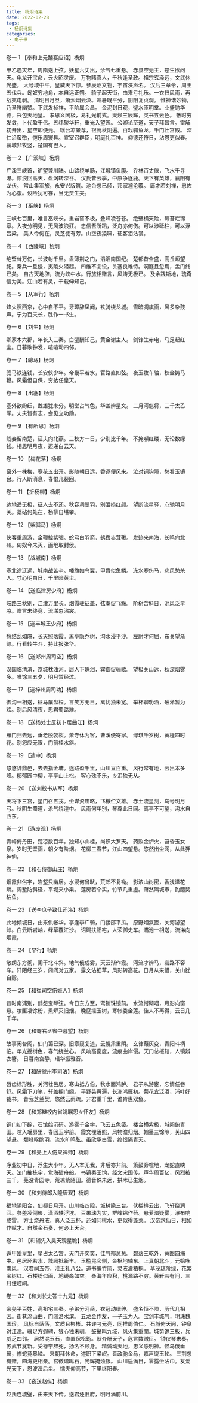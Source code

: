 ```yaml
---
title: 杨炯诗集
date: 2022-02-28
tags:
 - 杨炯诗集
categories:
 - 电子书
---
```




 卷一 1 【奉和上元酺宴应诏】杨炯 

甲乙遇灾年，周隋送上弦。妖星六丈出，沴气七重悬。
赤县空无主，苍生欲问天。龟龙开宝命，云火昭灵庆。
万物睹真人，千秋逢圣政。祖宗玄泽远，文武休光盛。
大号域中平，皇威天下惊。参辰昭文物，宇宙浃声名。
汉后三章令，周王五伐兵。匈奴穷地角，本自远正朔。
骄子起天街，由来亏礼乐。一衣扫风雨，再战夷屯剥。
清明日月旦，萧索烟云涣。寒暑既平分，阴阳复贞观。
惟神谐妙物，乃圣符幽赞。下武发祯祥，平阶属会昌。
金泥封日观，璧水匝明堂。业盛勋华德，兴包天地皇。
孝思义罔极，易礼光前式。天焕三辰辉，灵书五云色。
敬时穷发敛，卜代盈千亿。五纬聚华轩，重光入望园。
公卿论至道，天子拜昌言。雷解初开出，星空即便元。
瑶台凉景荐，银阙秋阴遍。百戏骋鱼龙，千门壮宫殿。
深仁洽蛮徼，恺乐周寰县。宣室召群臣，明庭礼百神。
仰德还符日，沾恩更似春。襄城非牧竖，楚国有巴人。



   卷一 2 【广溪峡】杨炯 

广溪三峡首，旷望兼川陆。山路绕羊肠，江城镇鱼腹。
乔林百丈偃，飞水千寻瀑。惊浪回高天，盘涡转深谷。
汉氏昔云季，中原争逐鹿。天下有英雄，襄阳有龙伏。
常山集军旅，永安兴版筑。池台忽已倾，邦家遽沦覆。
庸才若刘禅，忠佐为心腹。设险犹可存，当无贾生哭。



   卷一 3 【巫峡】杨炯 

三峡七百里，唯言巫峡长。重岩窅不极，叠嶂凌苍苍。
绝壁横天险，莓苔烂锦章。入夜分明见，无风波浪狂。
忠信吾所蹈，泛舟亦何伤。可以涉砥柱，可以浮吕梁。
美人今何在，灵芝徒有芳。山空夜猿啸，征客泪沾裳。


   卷一 4 【西陵峡】杨炯 

绝壁耸万仞，长波射千里。盘薄荆之门，滔滔南国纪。
楚都昔全盛，高丘烜望祀。秦兵一旦侵，夷陵火潜起。
四维不复设，关塞良难恃。洞庭且忽焉，孟门终已矣。
自古天地辟，流为峡中水。行旅相赠言，风涛无极已。
及余践斯地，瑰奇信为美。江山若有灵，千载伸知己。 

   卷一 5 【从军行】杨炯 

烽火照西京，心中自不平。牙璋辞凤阙，铁骑绕龙城。
雪暗凋旗画，风多杂鼓声。宁为百夫长，胜作一书生。



   卷一 6 【刘生】杨炯 

卿家本六郡，年长入三秦。白璧酬知己，黄金谢主人。
剑锋生赤电，马足起红尘。日暮歌钟发，喧喧动四邻。


   卷一 7 【骢马】杨炯 

骢马铁连钱，长安侠少年。帝畿平若水，官路直如弦。
夜玉妆车轴，秋金铸马鞭。风霜但自保，穷达任皇天。



   卷一 8 【出塞】杨炯 

塞外欲纷纭，雌雄犹未分。明堂占气色，华盖辨星文。
二月河魁将，三千太乙军。丈夫皆有志，会见立功勋。 

   卷一 9 【有所思】杨炯 

贱妾留南楚，征夫向北燕。三秋方一日，少别比千年。
不掩嚬红缕，无论数绿钱。相思明月夜，迢递白云天。



   卷一 10 【梅花落】杨炯 

窗外一株梅，寒花五出开。影随朝日远，香逐便风来。
泣对铜钩障，愁看玉镜台。行人断消息，春恨几裴回。


   卷一 11 【折杨柳】杨炯 

边地遥无极，征人去不还。秋容凋翠羽，别泪损红颜。
望断流星驿，心驰明月关。藁砧何处在，杨柳自堪攀。



   卷一 12 【紫骝马】杨炯 

侠客重周游，金鞭控紫骝。蛇弓白羽箭，鹤辔赤茸鞦。
发迹来南海，长鸣向北州。匈奴今未灭，画地取封侯。 

   卷一 13 【战城南】杨炯 

塞北途辽远，城南战苦辛。幡旗如鸟翼，甲胄似鱼鳞。
冻水寒伤马，悲风愁杀人。寸心明白日，千里暗黄尘。



   卷一 14 【送临津房少府】杨炯 

岐路三秋别，江津万里长。烟霞驻征盖，弦奏促飞觞。
阶树含斜日，池风泛早凉。赠言未终竟，流涕忽沾裳。


   卷一 15 【送丰城王少府】杨炯 

愁结乱如麻，长天照落霞。离亭隐乔树，沟水浸平沙。
左尉才何屈，东关望渐赊。行看转牛斗，持此报张华。



   卷一 16 【送郑州周司空】杨炯 

汉国临清渭，京城枕浊河。居人下珠泪，宾御促骊歌。
望极关山远，秋深烟雾多。唯馀三五夕，明月暂经过。 

   卷一 17 【送梓州周司功】杨炯 

御沟一相送，征马屡盘桓。言笑方无日，离忧独未宽。
举杯聊劝酒，破涕暂为欢。别后风清夜，思君蜀路难。



   卷一 18 【送杨处士反初卜居曲江】杨炯 

雁门归去远，垂老脱袈裟。萧寺休为客，曹溪便寄家。
绿琪千岁树，黄槿四时花。别怨应无限，门前桂水斜。


   卷一 19 【途中】杨炯 

悠悠辞鼎邑，去去指金墉。途路盈千里，山川亘百重。
风行常有地，云出本多峰。郁郁园中柳，亭亭山上松。
客心殊不乐，乡泪独无从。 

   卷一 20 【送刘校书从军】杨炯 

天将下三宫，星门召五戎。坐谋资庙略，飞檄伫文雄。
赤土流星剑，乌号明月弓。秋阴生蜀道，杀气绕湟中。
风雨何年别，琴尊此日同。离亭不可望，沟水自西东。


   卷一 21 【游废观】杨炯 

青幛倚丹田，荒凉数百年。独知小山桂，尚识大罗天。
药败金炉火，苔昏玉女泉。岁时无壁画，朝夕有阶烟。
花柳三春节，江山四望悬。悠然出尘网，从此狎神仙。


   卷一 22 【和石侍御山庄】杨炯 

烟霞非俗宇，岩壑只幽居。水浸何曾畎，荒郊不复锄。
影浓山树密，香浅泽花疏。阔堑防斜径，平堤夹小渠。
莲房若个实，竹节几重虚。萧然隔城市，酌醴焚枯鱼。


   卷一 23 【送李庶子致仕还洛】杨炯 

此地倾城日，由来供帐华。亭逢李广骑，门接邵平瓜。
原野烟氛匝，关河游望赊。白云断岩岫，绿草覆江沙。
诏赐扶阳宅，人荣御史车。灞池一相送，流涕向烟霞。


   卷一 24 【早行】杨炯 

敞朗东方彻，阑干北斗斜。地气俄成雾，天云渐作霞。
河流才辨马，岩路不容车。阡陌经三岁，闾阎对五家。
露文沾细草，风影转高花。日月从来惜，关山犹自赊。


   卷一 25 【和崔司空伤姬人】杨炯 

昔时南浦别，鹤怨宝琴弦。今日东方至，鸾销珠镜前。
水流衔砌咽，月影向窗悬。妆匣凄馀粉，熏炉灭旧烟。
晚庭摧玉树，寒帐委金莲。佳人不再得，云日几千年。


   卷一 26 【和骞右丞省中暮望】杨炯 

故事闲台阁，仙门蔼已深。旧章窥复道，云幌肃重阴。
玄律葭灰变，青阳斗柄临。年光摇树色，春气绕兰心。
风响高窗度，流痕曲岸侵。天门总枢辖，人镜辨衣簪。
日暮南宫静，瑶华振雅音。



   卷一 27 【和酬虢州李司法】杨炯 

唇齿标形胜，关河壮邑居。寒山抵方伯，秋水面鸿胪。
君子从游宦，忘情任卷舒。风霜下刀笔，轩盖拥门闾。
平野芸黄遍，长洲鸿雁初。菊花宜泛酒，浦叶好裁书。
昔我芝兰契，悠然云雨疏。非君重千里，谁肯惠双鱼。 

   卷一 28 【和郑雠校内省眺瞩思乡怀友】杨炯 

铜门初下辟，石馆始沉研。游雾千金字，飞云五色笺。
楼台横紫极，城阙俯青田。暄入瑶房里，春回玉宇前。
霞文埋落照，风物澹归烟。翰墨三馀隙，关山四望悬。
颓峰暌酌羽，流水旷鸣弦。虽欣承白雪，终恨隔青天。



   卷一 29 【和旻上人伤果禅师】杨炯 

净业初中日，浮生大小年。无人本无我，非后亦非前。
箫鼓旁喧地，龙蛇直映天。法门摧栋宇，觉海破舟船。
书镇秦王饷，经文宋国传。声华周百亿，风烈被三千。
芜没青园寺，荒凉紫陌田。德音殊未远，拱木已生烟。


   卷一 30 【和刘侍郎入隆唐观】杨炯 

福地阴阳合，仙都日月开。山川临四险，城树隐三台。
伏槛排云出，飞轩绕涧回。参差凌倒影，潇洒轶浮埃。
百果珠为实，群峰锦作苔。悬萝暗疑雾，瀑布响成雷。
方士烧丹液，真人泛玉杯。还如问桃水，更似得蓬莱。
汉帝求仙日，相如作赋才。自然金石奏，何必上天台。 

   卷一 31 【和辅先入昊天观星瞻】杨炯 

遁甲爰皇里，星占太乙宫。天门开奕奕，佳气郁葱葱。
碧落三乾外，黄图四海中。邑居环若水，城阙抵新丰。
玉槛昆仑侧，金枢地轴东。上真朝北斗，元始咏南风。
汉君祠五帝，淮王礼八公。道书编竹简，灵液灌梧桐。
草茂琼阶绿，花繁宝树红。石楼纷似画，地镜淼如空。
桑海年应积，桃源路不穷。黄轩若有问，三月住崆峒。



   卷一 32 【和刘长史答十九兄】杨炯 

帝尧平百姓，高祖宅三秦。子弟分河岳，衣冠动缙绅。
盛名恒不陨，历代几相因。街巷涂山曲，门闾洛水滨。
五龙金作友，一子玉为人。宝剑丰城气，明珠魏国珍。
风标自落落，文质且彬彬。共许刁元亮，同推周伯仁。
石城俯天阙，钟阜对江津。骥足方遐骋，狼心独未驯。
鼓鼙鸣九域，风火集重闉。城势馀三板，兵威乏四邻。
居然混玉石，直置保松筠。耿介酬天子，危言数贼臣。
钟仪琴未奏，苏武节犹新。受禄宁辞死，扬名不顾身。
精诚动天地，忠义感明神。怪鸟俄垂翼，修蛇竟暴鳞。
来朝拜休命，述职下梁岷。善政驰金马，嘉声绕玉轮。
三荆忽有赠，四海更相亲。宫徵谐鸣石，光辉掩烛银。
山川遥满目，零露坐沾巾。友爱光天下，恩波浃后尘。
懦夫仰高节，下里继阳春。 

   卷一 33 【夜送赵纵】杨炯 

赵氏连城璧，由来天下传。送君还旧府，明月满前川。

